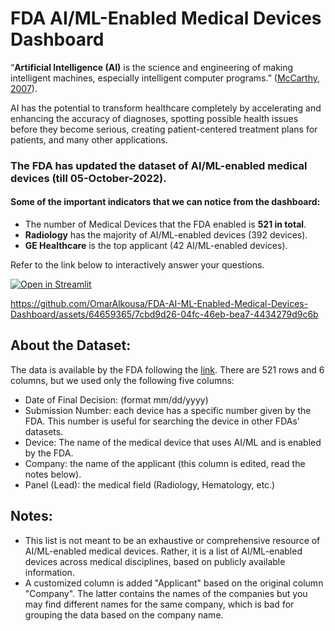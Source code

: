 # FDA AI/ML-Enabled Medical Devices Dashboard

“**Artificial Intelligence (AI)** is the science and engineering of making intelligent machines, especially intelligent computer programs.” ([McCarthy, 2007]( http://jmc.stanford.edu/articles/whatisai/whatisai.pdf)).

AI has the potential to transform healthcare completely by accelerating and enhancing the accuracy of diagnoses, spotting possible health issues before they become serious, creating patient-centered treatment plans for patients, and many other applications.

### The FDA has updated the dataset of AI/ML-enabled medical devices (till 05-October-2022). 

#### Some of the important indicators that we can notice from the dashboard:
-	The number of Medical Devices that the FDA enabled is **521 in total**.
-	**Radiology** has the majority of AI/ML-enabled devices (392 devices).
-	**GE Healthcare** is the top applicant (42 AI/ML-enabled devices).

Refer to the link below to interactively answer your questions.

[![**Open in Streamlit**](https://static.streamlit.io/badges/streamlit_badge_black_white.svg)](https://omar-alkousa-fda-ai-ml-enabled-medical-devices-dash-board.streamlit.app/)

https://github.com/OmarAlkousa/FDA-AI-ML-Enabled-Medical-Devices-Dashboard/assets/64659365/7cbd9d26-04fc-46eb-bea7-4434279d9c6b

## About the Dataset:
The data is available by the FDA following the [link](https://www.fda.gov/medical-devices/software-medical-device-samd/artificial-intelligence-and-machine-learning-aiml-enabled-medical-devices). There are 521 rows and 6 columns, but we used only the following five columns:
- Date of Final Decision: (format mm/dd/yyyy)
- Submission Number: each device has a specific number given by the FDA. This number is useful for searching the device in other FDAs' datasets.
- Device: The name of the medical device that uses AI/ML and is enabled by the FDA.
- Company: the name of the applicant (this column is edited, read the notes below).
- Panel (Lead): the medical field (Radiology, Hematology, etc.)

## Notes:
- This list is not meant to be an exhaustive or comprehensive resource of AI/ML-enabled medical devices. Rather, it is a list of AI/ML-enabled devices across medical disciplines, based on publicly available information.
- A customized column is added "Applicant" based on the original column "Company". The latter contains the names of the companies but you may find different names for the same company, which is bad for grouping the data based on the company name.
